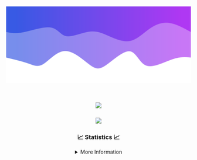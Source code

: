![Header](./IMG_4001.png)
<div align="center">

<h1 align="center">
  <a href="https://git.io/typing-svg">
    <img src="https://readme-typing-svg.herokuapp.com/?lines=Welcome+to+my+profile!+👋;JavaScript+developer.;&center=true&size=25">
  </a>
</h1>

<p align="center">
  <img src="https://lanyard.cnrad.dev/api/624702585596805130" />
</p>

### 📈 Statistics 📈
<details>
    <summary>More Information</summary>
    <br/>

<!--START_SECTION:waka-->
![Code Time](http://img.shields.io/badge/Code%20Time-10%20hrs%2012%20mins-blue)

![Profile Views](http://img.shields.io/badge/Profile%20Views-109-blue)

**🐱 My GitHub Data** 

> 📦 921 Bytes Used in GitHub's Storage 
 > 
> 🏆 22 Contributions in the Year 2023
 > 
> 🚫 Not Opted to Hire
 > 
> 📜 5 Public Repositories 
 > 
> 🔑 1 Private Repositories 
 > 
**I'm an Early 🐤** 

```text
🌞 Morning                124 commits         █████░░░░░░░░░░░░░░░░░░░░   21.57 % 
🌆 Daytime                220 commits         ██████████░░░░░░░░░░░░░░░   38.26 % 
🌃 Evening                205 commits         █████████░░░░░░░░░░░░░░░░   35.65 % 
🌙 Night                  26 commits          █░░░░░░░░░░░░░░░░░░░░░░░░   04.52 % 
```
📅 **I'm Most Productive on Thursday** 

```text
Monday                   89 commits          ████░░░░░░░░░░░░░░░░░░░░░   15.48 % 
Tuesday                  69 commits          ███░░░░░░░░░░░░░░░░░░░░░░   12.00 % 
Wednesday                112 commits         █████░░░░░░░░░░░░░░░░░░░░   19.48 % 
Thursday                 122 commits         █████░░░░░░░░░░░░░░░░░░░░   21.22 % 
Friday                   57 commits          ██░░░░░░░░░░░░░░░░░░░░░░░   09.91 % 
Saturday                 60 commits          ███░░░░░░░░░░░░░░░░░░░░░░   10.43 % 
Sunday                   66 commits          ███░░░░░░░░░░░░░░░░░░░░░░   11.48 % 
```


📊 **This Week I Spent My Time On** 

```text
🕑︎ Time Zone: America/New_York

💬 Programming Languages: 
Java                     8 hrs 44 mins       █████████████████████░░░░   85.67 % 
YAML                     57 mins             ██░░░░░░░░░░░░░░░░░░░░░░░   09.39 % 
Markdown                 22 mins             █░░░░░░░░░░░░░░░░░░░░░░░░   03.65 % 
XML                      7 mins              ░░░░░░░░░░░░░░░░░░░░░░░░░   01.21 % 
Ezhil                    0 secs              ░░░░░░░░░░░░░░░░░░░░░░░░░   00.06 % 

🔥 Editors: 
IntelliJ                 10 hrs 12 mins      █████████████████████████   100.00 % 

🐱‍💻 Projects: 
Oxygen                   7 hrs 48 mins       ███████████████████░░░░░░   76.53 % 
Oxygen-Library           1 hr 13 mins        ███░░░░░░░░░░░░░░░░░░░░░░   11.93 % 
Blast                    39 mins             ██░░░░░░░░░░░░░░░░░░░░░░░   06.38 % 
Prison                   27 mins             █░░░░░░░░░░░░░░░░░░░░░░░░   04.49 % 
Carbon                   3 mins              ░░░░░░░░░░░░░░░░░░░░░░░░░   00.61 % 

💻 Operating System: 
Windows                  10 hrs 12 mins      █████████████████████████   100.00 % 
```

**I Mostly Code in Java** 

```text
Java                     14 repos            █████████████████████░░░░   82.35 % 
JavaScript               2 repos             ███░░░░░░░░░░░░░░░░░░░░░░   11.76 % 
C++                      1 repo              █░░░░░░░░░░░░░░░░░░░░░░░░   05.88 % 
```



**Timeline**

![Lines of Code chart](https://raw.githubusercontent.com/DevDipin/DevDipin/main/assets/bar_graph.png)


 Last Updated on 21/09/2023 05:09:27 UTC
<!--END_SECTION:waka-->

![Footer](./IMG_4002.png)